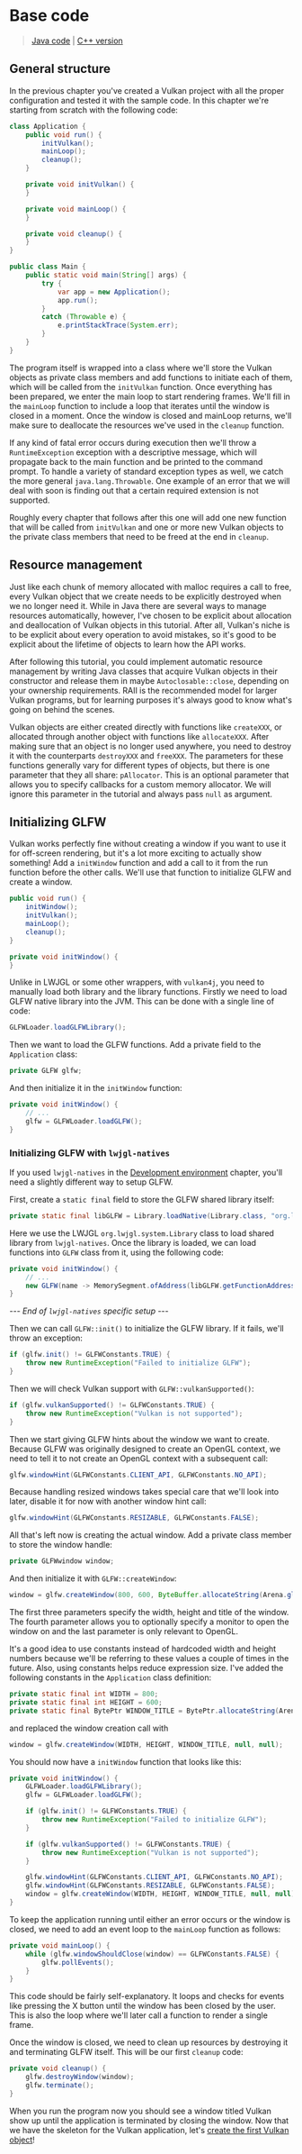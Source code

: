 # Base code

> [Java code](https://github.com/chuigda/vulkan4j/tree/master/tutorial/src/main/java/tutorial/vulkan/part01/ch00/Main.java) | [C++ version](https://vulkan-tutorial.com/Drawing_a_triangle/Setup/Base_code)

## General structure

In the previous chapter you've created a Vulkan project with all the proper configuration and tested it with the sample code. In this chapter we're starting from scratch with the following code:

```java
class Application {
    public void run() {
        initVulkan();
        mainLoop();
        cleanup();
    }

    private void initVulkan() {
    }

    private void mainLoop() {
    }

    private void cleanup() {
    }
}

public class Main {
    public static void main(String[] args) {
        try {
            var app = new Application();
            app.run();
        }
        catch (Throwable e) {
            e.printStackTrace(System.err);
        }
    }
}
```

The program itself is wrapped into a class where we'll store the Vulkan objects as private class members and add functions to initiate each of them, which will be called from the `initVulkan` function. Once everything has been prepared, we enter the main loop to start rendering frames. We'll fill in the `mainLoop` function to include a loop that iterates until the window is closed in a moment. Once the window is closed and mainLoop returns, we'll make sure to deallocate the resources we've used in the `cleanup` function.

If any kind of fatal error occurs during execution then we'll throw a `RuntimeException` exception with a descriptive message, which will propagate back to the main function and be printed to the command prompt. To handle a variety of standard exception types as well, we catch the more general `java.lang.Throwable`. One example of an error that we will deal with soon is finding out that a certain required extension is not supported.

Roughly every chapter that follows after this one will add one new function that will be called from `initVulkan` and one or more new Vulkan objects to the private class members that need to be freed at the end in `cleanup`.

## Resource management

Just like each chunk of memory allocated with malloc requires a call to free, every Vulkan object that we create needs to be explicitly destroyed when we no longer need it. While in Java there are several ways to manage resources automatically, however, I've chosen to be explicit about allocation and deallocation of Vulkan objects in this tutorial. After all, Vulkan's niche is to be explicit about every operation to avoid mistakes, so it's good to be explicit about the lifetime of objects to learn how the API works. 

After following this tutorial, you could implement automatic resource management by writing Java classes that acquire Vulkan objects in their constructor and release them in maybe `Autoclosable::close`, depending on your ownership requirements. RAII is the recommended model for larger Vulkan programs, but for learning purposes it's always good to know what's going on behind the scenes.

Vulkan objects are either created directly with functions like `createXXX`, or allocated through another object with functions like `allocateXXX`. After making sure that an object is no longer used anywhere, you need to destroy it with the counterparts `destroyXXX` and `freeXXX`. The parameters for these functions generally vary for different types of objects, but there is one parameter that they all share: `pAllocator`. This is an optional parameter that allows you to specify callbacks for a custom memory allocator. We will ignore this parameter in the tutorial and always pass `null` as argument.

## Initializing GLFW

Vulkan works perfectly fine without creating a window if you want to use it for off-screen rendering, but it's a lot more exciting to actually show something! Add a `initWindow` function and add a call to it from the run function before the other calls. We'll use that function to initialize GLFW and create a window.

```java
public void run() {
    initWindow();
    initVulkan();
    mainLoop();
    cleanup();
}

private void initWindow() {
}
```

Unlike in LWJGL or some other wrappers, with `vulkan4j`, you need to manually load both library and the library functions. Firstly we need to load GLFW native library into the JVM. This can be done with a single line of code:

```java
GLFWLoader.loadGLFWLibrary();
```

Then we want to load the GLFW functions. Add a private field to the `Application` class:

```java
private GLFW glfw;
```

And then initialize it in the `initWindow` function:

```java
private void initWindow() {
    // ...
    glfw = GLFWLoader.loadGLFW();
}
```

### Initializing GLFW with `lwjgl-natives`

If you used `lwjgl-natives` in the [Development environment](../development-environment.md) chapter, you'll need a slightly different way to setup GLFW.

First, create a `static final` field to store the GLFW shared library itself:

```java
private static final libGLFW = Library.loadNative(Library.class, "org.lwjgl.glfw", "glfw", true);
```

Here we use the LWJGL `org.lwjgl.system.Library` class to load shared library from `lwjgl-natives`. Once the library is loaded, we can load functions into `GLFW` class from it, using the following code:

```java
private void initWindow() {
    // ...
    new GLFW(name -> MemorySegment.ofAddress(libGLFW.getFunctionAddress(name)));
}
```

*--- End of `lwjgl-natives` specific setup ---*

Then we can call `GLFW::init()` to initialize the GLFW library. If it fails, we'll throw an exception:

```java
if (glfw.init() != GLFWConstants.TRUE) {
    throw new RuntimeException("Failed to initialize GLFW");
}
```

Then we will check Vulkan support with `GLFW::vulkanSupported()`:

```java
if (glfw.vulkanSupported() != GLFWConstants.TRUE) {
    throw new RuntimeException("Vulkan is not supported");
}
```

Then we start giving GLFW hints about the window we want to create. Because GLFW was originally designed to create an OpenGL context, we need to tell it to not create an OpenGL context with a subsequent call:

```java
glfw.windowHint(GLFWConstants.CLIENT_API, GLFWConstants.NO_API);
```

Because handling resized windows takes special care that we'll look into later, disable it for now with another window hint call:

```java
glfw.windowHint(GLFWConstants.RESIZABLE, GLFWConstants.FALSE);
```

All that's left now is creating the actual window. Add a private class member to store the window handle:

```java
private GLFWwindow window;
``` 

And then initialize it with `GLFW::createWindow`:

```java
window = glfw.createWindow(800, 600, ByteBuffer.allocateString(Arena.global(), "Vulkan"), null, null);
```

The first three parameters specify the width, height and title of the window. The fourth parameter allows you to optionally specify a monitor to open the window on and the last parameter is only relevant to OpenGL.

It's a good idea to use constants instead of hardcoded width and height numbers because we'll be referring to these values a couple of times in the future. Also, using constants helps reduce expression size. I've added the following constants in the `Application` class definition: 

```java
private static final int WIDTH = 800;
private static final int HEIGHT = 600;
private static final BytePtr WINDOW_TITLE = BytePtr.allocateString(Arena.global(), "Vulkan");
```

and replaced the window creation call with

```java
window = glfw.createWindow(WIDTH, HEIGHT, WINDOW_TITLE, null, null);
```

You should now have a `initWindow` function that looks like this:

```java
private void initWindow() {
    GLFWLoader.loadGLFWLibrary();
    glfw = GLFWLoader.loadGLFW();

    if (glfw.init() != GLFWConstants.TRUE) {
        throw new RuntimeException("Failed to initialize GLFW");
    }

    if (glfw.vulkanSupported() != GLFWConstants.TRUE) {
        throw new RuntimeException("Vulkan is not supported");
    }

    glfw.windowHint(GLFWConstants.CLIENT_API, GLFWConstants.NO_API);
    glfw.windowHint(GLFWConstants.RESIZABLE, GLFWConstants.FALSE);
    window = glfw.createWindow(WIDTH, HEIGHT, WINDOW_TITLE, null, null);
}
```

To keep the application running until either an error occurs or the window is closed, we need to add an event loop to the `mainLoop` function as follows:

```java
private void mainLoop() {
    while (glfw.windowShouldClose(window) == GLFWConstants.FALSE) {
        glfw.pollEvents();
    }
}
```

This code should be fairly self-explanatory. It loops and checks for events like pressing the X button until the window has been closed by the user. This is also the loop where we'll later call a function to render a single frame.

Once the window is closed, we need to clean up resources by destroying it and terminating GLFW itself. This will be our first `cleanup` code:

```java
private void cleanup() {
    glfw.destroyWindow(window);
    glfw.terminate();
}
```

When you run the program now you should see a window titled Vulkan show up until the application is terminated by closing the window. Now that we have the skeleton for the Vulkan application, let's [create the first Vulkan object](ch01-instance.md)!

